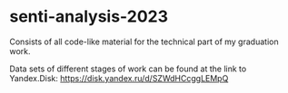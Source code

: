 # senti-analysis-2023
Consists of all code-like material for the technical part of my graduation work.

Data sets of different stages of work can be found at the link to Yandex.Disk: https://disk.yandex.ru/d/SZWdHCcggLEMpQ
